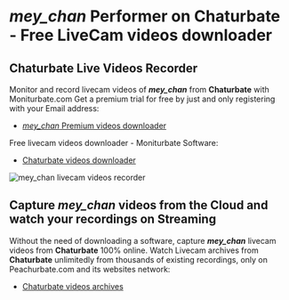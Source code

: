 # _mey_chan_ Performer on Chaturbate - Free LiveCam videos downloader

## Chaturbate Live Videos Recorder

Monitor and record livecam videos of **_mey_chan_** from **Chaturbate** with Moniturbate.com
Get a premium trial for free by just and only registering with your Email address:
* [_mey_chan_ Premium videos downloader](https://moniturbate.com/request-demo-licence-key.html)

Free livecam videos downloader - Moniturbate Software:
* [Chaturbate videos downloader](https://moniturbate.com/moniturbate-download-software.html)

![_mey_chan_ livecam videos recorder](https://peachurnet.com/templates/moniturbate-software.png)


## Capture _mey_chan_ videos from the Cloud and watch your recordings on Streaming

Without the need of downloading a software, capture **_mey_chan_** livecam videos from **Chaturbate** 100% online.
Watch Livecam archives from **Chaturbate** unlimitedly from thousands of existing recordings, only on Peachurbate.com and its websites network:
* [Chaturbate videos archives](https://peachurnet.com/)